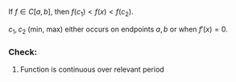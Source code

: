 If $f\in C[a,b]$, then $f(c_1)<f(x)<f(c_2)$.

$c_1,c_2$ (min, max) either occurs on endpoints $a,b$ or when $f'(x)=0$.

### Check:
1. Function is continuous over relevant period